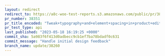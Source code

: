 ```yaml
---
layout: redirect
redirect_to: https://a8c-woo-test-reports.s3.amazonaws.com/public/pr/38351/api/index.html
pr_number: 38351
pr_title_encoded: "Tweak+typography+and+element+spacing+in+product+editor"
pr_test_type: api
last_published: "2023-05-18 16:19:25 +0000"
commit_sha: 5a983f6f413d0adbecc9cb1ef7ba78bdadf0c631
commit_message: "Handle initial design feedback"
branch_name: update/38260
---
```

